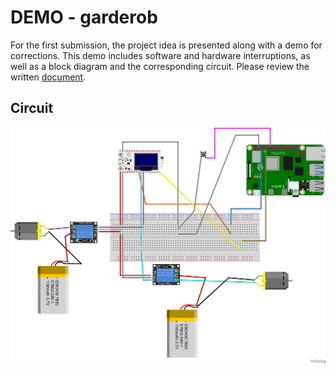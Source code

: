 # DEMO -  **garderob**

For the first submission, the project idea is presented along with a demo for corrections. This demo includes software and hardware interruptions, as well as a block diagram and the corresponding circuit. Please review the written <a href="/First/DEMO/ProjectIoT - garderob.pdf">document</a>.

## Circuit

<img src="/First/DEMO/DEMO.png">
